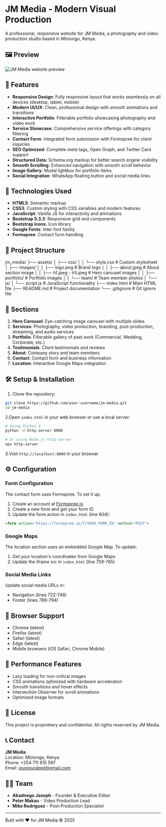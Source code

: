 # JM Media - Modern Visual Production

A professional, responsive website for JM Media, a photography and video production studio based in Mlolongo, Kenya.

## 🖼️ Preview

![JM Media website preview](assets/images/JM_MEDIA.png)

## 🌟 Features

- **Responsive Design**: Fully responsive layout that works seamlessly on all devices (desktop, tablet, mobile)
- **Modern UI/UX**: Clean, professional design with smooth animations and transitions
- **Interactive Portfolio**: Filterable portfolio showcasing photography and video work
- **Service Showcase**: Comprehensive service offerings with category filtering
- **Contact Form**: Integrated form submission with Formspree for client inquiries
- **SEO Optimized**: Complete meta tags, Open Graph, and Twitter Card support
- **Structured Data**: Schema.org markup for better search engine visibility
- **Smooth Scrolling**: Enhanced navigation with smooth scroll behavior
- **Image Gallery**: Modal lightbox for portfolio items
- **Social Integration**: WhatsApp floating button and social media links

## 🚀 Technologies Used

- **HTML5**: Semantic markup
- **CSS3**: Custom styling with CSS variables and modern features
- **JavaScript**: Vanilla JS for interactivity and animations
- **Bootstrap 5.3.3**: Responsive grid and components
- **Bootstrap Icons**: Icon library
- **Google Fonts**: Inter font family
- **Formspree**: Contact form handling

## 📁 Project Structure

jm_media/
├── assets/
│   ├── css/
│   │   └── style.css          # Custom stylesheet
│   ├── images/
│   │   ├── logo.png           # Brand logo
│   │   ├── about.jpeg         # About section image
│   │   ├── h1.jpeg - h5.jpeg  # Hero carousel images
│   │   ├── portfolio/         # Portfolio images
│   │   └── team/              # Team member photos
│   └── js/
│       └── script.js          # JavaScript functionality
├── index.html                 # Main HTML file
├── README.md                  # Project documentation
└── .gitignore                # Git ignore file

## 🎨 Sections

1. **Hero Carousel**: Eye-catching image carousel with multiple slides
2. **Services**: Photography, video production, branding, post-production, streaming, and audio services
3. **Portfolio**: Filterable gallery of past work (Commercial, Wedding, Corporate, etc.)
4. **Testimonials**: Client testimonials and reviews
5. **About**: Company story and team members
6. **Contact**: Contact form and business information
7. **Location**: Interactive Google Maps integration

## 🛠️ Setup & Installation

1. Clone the repository:

```bash
git clone https://github.com/your-username/jm-media.git
cd jm-media
```

2.Open `index.html` in your web browser or use a local server:

```bash
# Using Python 3
python -m http.server 8000

# Or using Node.js http-server
npx http-server
```

3.Visit `http://localhost:8000` in your browser

## ⚙️ Configuration

### Form Configuration

The contact form uses Formspree. To set it up:

1. Create an account at [Formspree.io](https://formspree.io)
2. Create a new form and get your form ID
3. Update the form action in `index.html` (line 604):

```html
<form action="https://formspree.io/f/YOUR_FORM_ID" method="POST">
```

### Google Maps

The location section uses an embedded Google Map. To update:

1. Get your location's coordinates from Google Maps
2. Update the iframe src in `index.html` (line 759-765)

### Social Media Links

Update social media URLs in:

- Navigation (lines 722-748)
- Footer (lines 788-794)

## 📱 Browser Support

- Chrome (latest)
- Firefox (latest)
- Safari (latest)
- Edge (latest)
- Mobile browsers (iOS Safari, Chrome Mobile)

## 🎯 Performance Features

- Lazy loading for non-critical images
- CSS animations optimized with hardware acceleration
- Smooth transitions and hover effects
- Intersection Observer for scroll animations
- Optimized image formats

## 📝 License

This project is proprietary and confidential. All rights reserved by JM Media.

## 📞 Contact

**JM Media**  
Location: Mlolongo, Kenya  
Phone: +254 711 615 597  
Email: <jouniourabed@gmail.com>  

## 👨‍💻 Team

- **Abadnego Joseph** - Founder & Executive Editor
- **Peter Makau** - Video Production Lead
- **Mike Rodriguez** - Post-Production Specialist

---

Built with ❤️ for JM Media © 2025
